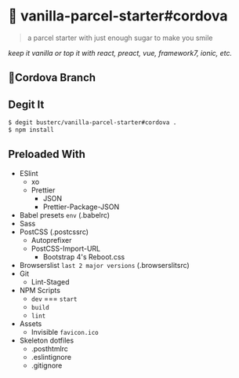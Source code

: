 # &#127846; vanilla-parcel-starter#cordova

> a parcel starter with just enough sugar to make you smile

_keep it vanilla or top it with react, preact, vue, framework7, ionic, etc._

## 📱Cordova Branch

## Degit It

```sh
$ degit busterc/vanilla-parcel-starter#cordova .
$ npm install
```

## Preloaded With

- ESlint
  - xo
  - Prettier
    - JSON
    - Prettier-Package-JSON
- Babel presets `env` (.babelrc)
- Sass
- PostCSS (.postcssrc)
  - Autoprefixer
  - PostCSS-Import-URL
    - Bootstrap 4's Reboot.css
- Browserslist `last 2 major versions` (.browserslitsrc)
- Git
  - Lint-Staged
- NPM Scripts
  - `dev` === `start`
  - `build`
  - `lint`
- Assets
  - Invisible `favicon.ico`
- Skeleton dotfiles
  - .posthtmlrc
  - .eslintignore
  - .gitignore
